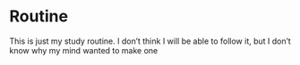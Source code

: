 # Routine
This is just my study routine. I don’t think I will be able to follow it, but I don’t know why my mind wanted to make one
